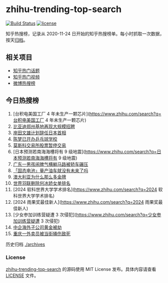 # zhihu-trending-top-search

[![Build Status](https://github.com/justjavac/zhihu-trending-top-search/workflows/ci/badge.svg?branch=main)](https://github.com/justjavac/zhihu-trending-top-search/actions)
[![license](https://img.shields.io/github/license/justjavac/zhihu-trending-top-search)](https://github.com/justjavac/zhihu-trending-top-search/blob/main/LICENSE)

知乎热搜榜，记录从 2020-11-24
日开始的知乎热搜榜单。每小时抓取一次数据，按天[归档](./archives)。

## 相关项目

- [知乎热门话题](https://github.com/justjavac/zhihu-trending-hot-questions)
- [知乎热门视频](https://github.com/justjavac/zhihu-trending-hot-video)
- [微博热搜榜](https://github.com/justjavac/weibo-trending-hot-search)

## 今日热搜榜

<!-- BEGIN -->
<!-- 最后更新时间 Sun Aug 18 2024 14:18:37 GMT+0800 (China Standard Time) -->

1. [台积电美国工厂 4
   年未生产一颗芯片](https://www.zhihu.com/search?q=台积电美国工厂 4
   年未生产一颗芯片)
1. [比亚迪郑州基地再现大规模招聘](https://www.zhihu.com/search?q=比亚迪郑州基地再现大规模招聘)
1. [岸田文雄计划辞任日本首相](https://www.zhihu.com/search?q=岸田文雄计划辞任日本首相)
1. [陈梦已开办乒乓球学校](https://www.zhihu.com/search?q=陈梦已开办乒乓球学校)
1. [莫斯科交易所股票暂停交易](https://www.zhihu.com/search?q=莫斯科交易所股票暂停交易)
1. [日本预测若南海海槽将有 9
   级地震](https://www.zhihu.com/search?q=日本预测若南海海槽将有 9 级地震)
1. [广东一男孩闹脾气横躺马路被轿车碾压](https://www.zhihu.com/search?q=广东一男孩闹脾气横躺马路被轿车碾压)
1. [「固态电池」量产油车就没有未来了吗](https://www.zhihu.com/search?q=「固态电池」量产油车就没有未来了吗)
1. [澳大利亚为什么那么多金牌](https://www.zhihu.com/search?q=澳大利亚为什么那么多金牌)
1. [世界羽联删除何冰娇女单排名](https://www.zhihu.com/search?q=世界羽联删除何冰娇女单排名)
1. [2024 软科世界大学学术排名](https://www.zhihu.com/search?q=2024
   软科世界大学学术排名)
1. [2024 雨果奖最佳新人](https://www.zhihu.com/search?q=2024 雨果奖最佳新人)
1. [少女参加训练营疑遭 3
   次侵犯](https://www.zhihu.com/search?q=少女参加训练营疑遭 3 次侵犯)
1. [中企海外子公司黄金被劫](https://www.zhihu.com/search?q=中企海外子公司黄金被劫)
1. [重庆一外卖员被当街捅伤致死](https://www.zhihu.com/search?q=重庆一外卖员被当街捅伤致死)

<!-- END -->

历史归档 [./archives](./archives)

### License

[zhihu-trending-top-search](https://github.com/justjavac/zhihu-trending-top-search)
的源码使用 MIT License 发布。具体内容请查看 [LICENSE](./LICENSE) 文件。
